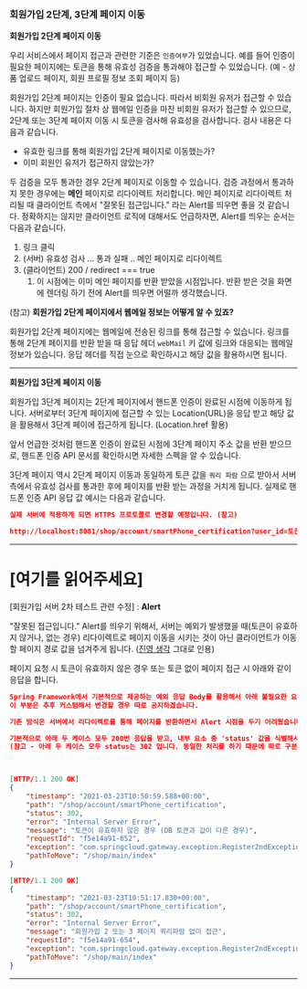 ### 회원가입 2단계, 3단계 페이지 이동



**회원가입 2단계 페이지 이동**

우리 서비스에서 페이지 접근과 관련한 기준은 `인증여부`가 있었습니다. 예를 들어 인증이 필요한 페이지에는 토큰을 통해 유효성 검증을 통과해야 접근할 수 있었습니다. (예 - 상품 업로드 페이지, 회원 프로필 정보 조회 페이지 등)

회원가입 2단계 페이지는 인증이 필요 없습니다. 따라서 비회원 유저가 접근할 수 있습니다. 하지만 회원가입 절차 상 웹메일 인증을 마친 비회원 유저가 접근할 수 있으므로, 2단계 또는 3단계 페이지 이동 시 토큰을 검사해 유효성을 검사합니다. 검사 내용은 다음과 같습니다.

- 유효한 링크를 통해 회원가입 2단계 페이지로 이동했는가?
- 이미 회원인 유저가 접근하지 않았는가? 

두 검증을 모두 통과한 경우 2단계 페이지로 이동할 수 있습니다. 검증 과정에서 통과하지 못한 경우에는 **메인** 페이지로 리다이렉트 처리합니다. 메인 페이지로 리다이렉트 처리될 때 클라이언트 측에서 "잘못된 접근입니다." 라는 Alert를 띄우면 좋을 것 같습니다. 정확하지는 않지만 클라이언트 로직에 대해서도 언급하자면, Alert를 띄우는 순서는 다음과 같습니다.

1. 링크 클릭 
2. (서버) 유효성 검사 ... 통과 실패 .. 메인 페이지로 리다이렉트 
3. (클라이언트) 200 / redirect === true 
   1.  이 시점에는 이미 메인 페이지를 반환 받았을 시점입니다. 반환 받은 것을 화면에 렌더링 하기 전에 Alert를 띄우면 어떨까 생각했습니다. 

(참고) **회원가입 2단계 페이지에서 웹메일 정보는 어떻게 알 수 있죠?**

회원가입 2단계 페이지에는 웹메일에 전송된 링크를 통해 접근할 수 있습니다. 링크를 통해 2단계 페이지를 반환 받을 때 응답 헤더 `webMail` 키 값에 링크와 대응되는 웹메일 정보가 있습니다. 응답 헤더를 직접 눈으로 확인하시고 해당 값을 활용하시면 됩니다.

___

**회원가입 3단계 페이지 이동**

회원가입 3단계 페이지는 2단계 페이지에서 핸드폰 인증이 완료된 시점에 이동하게 됩니다. 서버로부터 3단계 페이지에 접근할 수 있는 Location(URL)을 응답 받고 해당 값을 활용해서 3단계 페이에 접근하게 됩니다. (Location.href 활용)

앞서 언급한 것처럼 핸드폰 인증이 완료된 시점에 3단계 페이지 주소 값을 반환 받으므로, 핸드폰 인증 API 문서를 확인하시면 자세한 스펙을 알 수 있습니다. 

3단계 페이지 역시 2단계 페이지 이동과 동일하게 토큰 값을 `쿼리 파람` 으로 받아서 서버 측에서 유효성 검사를 통과한 후에 페이지를 반환 받는 과정을 거치게 됩니다. 실제로 핸드폰 인증 API 응답 값 예시는 다음과 같습니다. 

```json
실제 서버에 적용하게 되면 HTTPS 프로토콜로 변경할 예정입니다. (참고)

http://localhost:8081/shop/account/smartPhone_certification?user_id=토큰값 

```

___

# [여기를 읽어주세요]

[회원가입 서버 2차 테스트 관련 수정] : **Alert** 

"잘못된 접근입니다." Alert를 띄우기 위해서, 서버는 예외가 발생했을 때(토큰이 유효하지 않거나, 없는 경우) 리다이렉트로 페이지 이동을 시키는 것이 아닌 클라이언트가 이동할 페이지 경로 값을 넘겨주게 됩니다. (<u>진영 생각</u> 그대로 인용)

페이지 요청 시 토큰이 유효하지 않은 경우 또는 토큰 없이 페이지 접근 시 아래와 같이 응답을 합니다. 

```json
Spring Framework에서 기본적으로 제공하는 예외 응답 Body를 활용해서 아래 불필요한 요소도 포함되어 있습니다. ex) requestId 등 
이 부분은 추후 커스텀해서 변경할 경우 따로 공지하겠습니다. 

기존 방식은 서버에서 리다이렉트를 통해 페이지를 반환하면서 Alert 시점을 두기 어려웠습니다. 따라서 진영씨가 말씀하신대로 'pathToMove' 키 값에 대응되는 메인페이지 경로 값을 활용해서 메인 페이지로 이동시키시면 되고, 필요한 시점에 Alert 띄워서 "잘못된 접근입니다." 유저에게 안내해주면 됩니다. 

기본적으로 아래 두 케이스 모두 200번 응답을 받고, 내부 요소 중 'status' 값을 식별해서 302인 경우 페이지 이동으로 하시면 됩니다. 
(참고 - 아래 두 케이스 모두 status는 302 입니다. 동일한 처리를 하기 때문에 따로 구분하지 않았습니다.)



[HTTP/1.1 200 OK]
{
    "timestamp": "2021-03-23T10:50:59.588+00:00",
    "path": "/shop/account/smartPhone_certification",
    "status": 302,
    "error": "Internal Server Error",
    "message": "토큰이 유효하지 않은 경우 (DB 토큰과 값이 다른 경우)",
    "requestId": "f5e14a91-652",
    "exception": "com.springcloud.gateway.exception.Register2ndException",
    "pathToMove": "/shop/main/index"
}

[HTTP/1.1 200 OK]
{
    "timestamp": "2021-03-23T10:51:17.830+00:00",
    "path": "/shop/account/smartPhone_certification",
    "status": 302,
    "error": "Internal Server Error",
    "message": "회원가입 2 또는 3 페이지 쿼리파람 없이 접근",
    "requestId": "f5e14a91-654",
    "exception": "com.springcloud.gateway.exception.Register2ndException",
    "pathToMove": "/shop/main/index"
}
```







____





